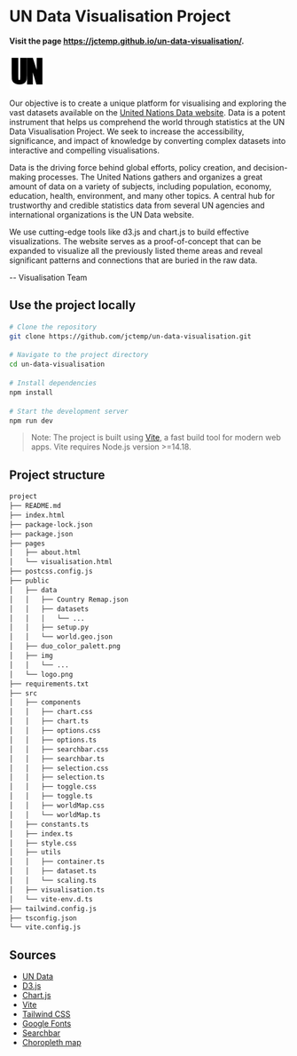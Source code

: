 # UN Data Visualisation Project

**Visit the page https://jctemp.github.io/un-data-visualisation/.**

![](public/logo.png)
<p>
    Our objective is to create a unique platform for visualising and exploring the vast datasets
    available on the <a href="https://data.un.org/" class="underline">United Nations Data website</a>.
    Data is a potent instrument that helps us comprehend
    the world through statistics at the UN Data Visualisation Project. We seek to increase the
    accessibility, significance, and impact of knowledge by converting complex datasets into interactive
    and compelling visualisations.
</p>

<p>
    Data is the driving force behind global efforts, policy creation, and decision-making processes. The
    United Nations gathers and organizes a great amount of data on a variety of subjects, including
    population, economy, education, health, environment, and many other topics. A central hub for
    trustworthy and credible statistics data from several UN agencies and international organizations is
    the UN Data website.
</p>

<p>
    We use cutting-edge tools like d3.js and chart.js to build effective visualizations. The website
    serves as a proof-of-concept that can be expanded to visualize all the previously listed theme areas
    and reveal significant patterns and connections that are buried in the raw data.
</p>

-- Visualisation Team

## Use the project locally

```bash
# Clone the repository
git clone https://github.com/jctemp/un-data-visualisation.git

# Navigate to the project directory
cd un-data-visualisation

# Install dependencies
npm install

# Start the development server
npm run dev
```

> Note: The project is built using [Vite](https://vitejs.dev/), a fast build tool for modern web apps. Vite requires Node.js version >=14.18.

## Project structure
    
```bash
project
├── README.md
├── index.html
├── package-lock.json
├── package.json
├── pages
│   ├── about.html
│   └── visualisation.html
├── postcss.config.js
├── public
│   ├── data
│   │   ├── Country Remap.json
│   │   ├── datasets
│   │   │   └── ...
│   │   ├── setup.py
│   │   └── world.geo.json
│   ├── duo_color_palett.png
│   ├── img
│   │   └── ...
│   └── logo.png
├── requirements.txt
├── src
│   ├── components
│   │   ├── chart.css
│   │   ├── chart.ts
│   │   ├── options.css
│   │   ├── options.ts
│   │   ├── searchbar.css
│   │   ├── searchbar.ts
│   │   ├── selection.css
│   │   ├── selection.ts
│   │   ├── toggle.css
│   │   ├── toggle.ts
│   │   ├── worldMap.css
│   │   └── worldMap.ts
│   ├── constants.ts
│   ├── index.ts
│   ├── style.css
│   ├── utils
│   │   ├── container.ts
│   │   ├── dataset.ts
│   │   └── scaling.ts
│   ├── visualisation.ts
│   └── vite-env.d.ts
├── tailwind.config.js
├── tsconfig.json
└── vite.config.js
```


## Sources

- [UN Data](https://data.un.org/)
- [D3.js](https://d3js.org/)
- [Chart.js](https://www.chartjs.org/)
- [Vite](https://vitejs.dev/)
- [Tailwind CSS](https://tailwindcss.com/)
- [Google Fonts](https://fonts.google.com/)
- [Searchbar](https://codepen.io/mey_mnry/pen/QWqPvox)
- [Choropleth map](https://observablehq.com/@d3/choropleth)
